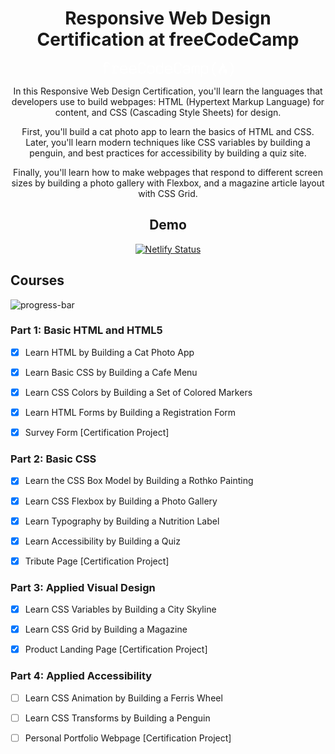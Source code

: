 <div align="center">

# Responsive Web Design Certification at freeCodeCamp

<a href="https://www.freecodecamp.org/learn/2022/responsive-web-design/"
target="_blank" rel="noopener">
<svg data-cy="freeCodeCamp-logo" height="24" version="1.1" viewBox="0 0 210 24" width="210" xmlns="http://www.w3.org/2000/svg" xmlns:xlink="http://www.w3.org/1999/xlink" aria-label="freeCodeCamp Curriculum" data-playwright-test-label="header-logo"><defs><path d="m35.42 5.56 0.43 0.05 0.42 0.08 0.39 0.09 0.37 0.12 0.36 0.14 0.32 0.16 0.31 0.18 0.28 0.21 0.27 0.22 0.24 0.24 0.22 0.27 0.2 0.28 0.18 0.31 0.16 0.33 0.13 0.35 0.12 0.37 0.09 0.39 0.08 0.41 0.05 0.44 0.03 0.45 0.01 0.47v0.12 0.11l-0.01 0.1-0.04 0.2-0.04 0.18-0.03 0.08-0.07 0.15-0.04 0.06-0.05 0.06-0.04 0.06-0.06 0.05-0.05 0.05-0.06 0.03-0.06 0.04-0.07 0.03-0.08 0.02-0.07 0.02-0.16 0.02h-8.9v-0.07h-0.02v1.84l0.01 0.24 0.03 0.24 0.03 0.23 0.06 0.22 0.07 0.2 0.09 0.2 0.1 0.17 0.12 0.18 0.13 0.15 0.15 0.16 0.17 0.13 0.18 0.13 0.2 0.11 0.21 0.11 0.23 0.09 0.24 0.09 0.27 0.06 0.27 0.07 0.3 0.05 0.31 0.03 0.32 0.03 0.34 0.02 0.36 0.01h0.13l0.13-0.01h0.13l0.12-0.01h0.13l0.24-0.02 0.23-0.02 0.11-0.01 0.11-0.02 0.21-0.03 0.1-0.01 0.1-0.02 0.29-0.06 0.09-0.03 0.09-0.02 0.08-0.03 0.09-0.03 0.08-0.03 0.05-0.01 0.15-0.06 0.06-0.03 0.06-0.02 0.12-0.06 0.21-0.11 0.08-0.04 0.07-0.05 0.17-0.09 0.08-0.05 0.09-0.05 0.09-0.06 0.19-0.13 0.1-0.06 0.1-0.07 0.11-0.07 0.12-0.12 0.13-0.1 0.06-0.05 0.05-0.04 0.06-0.04 0.05-0.05 0.09-0.07 0.1-0.06 0.04-0.03 0.04-0.02 0.04-0.03 0.07-0.03 0.03-0.01 0.04-0.01 0.02-0.01 0.05-0.01h0.09l0.1 0.01 0.15 0.03 0.04 0.02 0.07 0.04 0.04 0.03 0.09 0.09 0.03 0.04 0.04 0.08 0.01 0.05 0.02 0.05 0.01 0.06 0.02 0.1v0.07 0.07 0.06l-0.01 0.07-0.01 0.06-0.01 0.07-0.06 0.2-0.03 0.06-0.04 0.07-0.03 0.07-0.04 0.07-0.05 0.07-0.05 0.06-0.1 0.14-0.13 0.13-0.13 0.14-0.16 0.14-0.09 0.06-0.08 0.08-0.15 0.1-0.15 0.11-0.32 0.2-0.17 0.09-0.18 0.09-0.18 0.08-0.19 0.07-0.19 0.08-0.21 0.07-0.42 0.12-0.22 0.05-0.23 0.05-0.47 0.09-0.5 0.06-0.52 0.04-0.27 0.01-0.28 0.01h-0.28-0.48l-0.47-0.03-0.45-0.04-0.42-0.07-0.41-0.07-0.38-0.09-0.36-0.11-0.34-0.13-0.31-0.15-0.3-0.16-0.27-0.18-0.26-0.2-0.22-0.21-0.21-0.23-0.19-0.25-0.16-0.26-0.14-0.29-0.13-0.29-0.1-0.32-0.07-0.34-0.06-0.35-0.03-0.37-0.01-0.39v-4.71l0.01-0.14 0.01-0.12 0.01-0.13 0.04-0.26 0.04-0.13 0.03-0.12 0.08-0.24 0.1-0.24 0.12-0.23 0.06-0.11 0.07-0.12 0.08-0.1 0.08-0.11 0.08-0.1 0.09-0.11 0.19-0.2 0.23-0.23 0.3-0.24 0.15-0.11 0.17-0.11 0.17-0.1 0.17-0.09 0.18-0.09 0.38-0.16 0.2-0.07 0.42-0.12 0.22-0.05 0.23-0.05 0.22-0.04 0.24-0.03 0.24-0.04 0.24-0.02 0.25-0.02 0.52-0.02h0.27l0.47 0.01 0.47 0.03zm-2.04 1.6-0.41 0.07-0.39 0.1-0.38 0.13-0.37 0.15-0.35 0.18-0.32 0.25-0.27 0.26-0.23 0.28-0.19 0.3-0.13 0.31-0.08 0.32-0.03 0.35v0.96h8.19l-0.09-0.98-0.25-0.83-0.43-0.69-0.6-0.53-0.76-0.38-0.95-0.23-1.11-0.07-0.43 0.01-0.42 0.04z" id="k"></path><path d="m107.21 5.56 0.43 0.05 0.42 0.08 0.39 0.09 0.37 0.12 0.35 0.14 0.33 0.16 0.31 0.18 0.29 0.21 0.26 0.22 0.24 0.24 0.22 0.27 0.21 0.28 0.17 0.31 0.16 0.33 0.14 0.35 0.11 0.37 0.1 0.39 0.07 0.41 0.05 0.44 0.03 0.45 0.01 0.47v0.12l-0.01 0.11-0.02 0.2-0.02 0.1-0.02 0.09-0.03 0.09-0.02 0.08-0.03 0.07-0.04 0.08-0.04 0.06-0.1 0.12-0.1 0.1-0.13 0.07-0.13 0.05-0.08 0.02-0.16 0.02-8.92 0.01v1.76l0.01 0.24 0.02 0.24 0.04 0.23 0.06 0.22 0.07 0.2 0.08 0.2 0.11 0.17 0.11 0.18 0.14 0.15 0.15 0.16 0.17 0.13 0.18 0.13 0.19 0.11 0.22 0.11 0.23 0.09 0.24 0.09 0.26 0.06 0.28 0.07 0.3 0.05 0.31 0.03 0.32 0.03 0.34 0.02 0.36 0.01h0.13l0.13-0.01h0.13l0.25-0.01 0.24-0.02 0.22-0.02 0.12-0.01 0.11-0.02 0.31-0.04 0.2-0.04 0.19-0.04 0.09-0.03 0.09-0.02 0.09-0.03 0.08-0.03 0.13-0.04 0.04-0.02 0.06-0.02 0.05-0.02 0.06-0.03 0.05-0.02 0.07-0.03 0.2-0.1 0.14-0.08 0.08-0.05 0.08-0.04 0.08-0.05 0.18-0.1 0.18-0.12 0.2-0.13 0.1-0.07 0.11-0.07 0.06-0.06 0.07-0.06 0.05-0.05 0.07-0.05 0.05-0.05 0.06-0.04 0.11-0.09 0.05-0.03 0.05-0.04 0.04-0.03 0.05-0.03 0.04-0.03 0.04-0.02 0.04-0.03 0.07-0.03 0.12-0.04h0.02 0.09 0.05l0.06 0.01 0.09 0.02 0.05 0.01 0.12 0.06 0.12 0.12 0.03 0.04 0.04 0.08 0.01 0.05 0.02 0.05 0.02 0.11 0.01 0.05v0.07 0.13l-0.01 0.07-0.01 0.06-0.01 0.07-0.04 0.14-0.02 0.06-0.03 0.06-0.04 0.07-0.03 0.07-0.09 0.14-0.05 0.06-0.05 0.07-0.11 0.14-0.21 0.2-0.23 0.2-0.09 0.08-0.3 0.21-0.15 0.1-0.17 0.1-0.17 0.09-0.18 0.09-0.18 0.08-0.19 0.07-0.2 0.08-0.2 0.07-0.42 0.12-0.22 0.05-0.23 0.05-0.23 0.04-0.24 0.05-0.5 0.06-0.52 0.04-0.55 0.02h-0.28-0.49l-0.46-0.03-0.45-0.04-0.43-0.07-0.39-0.07-0.39-0.09-0.36-0.11-0.33-0.13-0.33-0.15-0.29-0.16-0.27-0.18-0.25-0.2-0.23-0.21-0.22-0.23-0.18-0.25-0.17-0.26-0.14-0.29-0.12-0.29-0.1-0.32-0.08-0.34-0.05-0.35-0.04-0.37-0.01-0.39v-4.58l0.01-0.13v-0.14l0.02-0.12 0.01-0.13 0.02-0.13 0.05-0.26 0.12-0.36 0.1-0.24 0.11-0.23 0.07-0.11 0.07-0.12 0.07-0.1 0.09-0.11 0.08-0.1 0.09-0.11 0.19-0.2 0.1-0.1 0.14-0.13 0.14-0.12 0.15-0.12 0.15-0.11 0.17-0.11 0.17-0.1 0.17-0.09 0.19-0.09 0.18-0.08 0.19-0.08 0.2-0.07 0.42-0.12 0.44-0.1 0.23-0.04 0.23-0.03 0.25-0.04 0.24-0.02 0.25-0.02 0.52-0.02h0.27l0.48 0.01 0.46 0.03zm-2.04 1.6-0.41 0.07-0.39 0.1-0.38 0.13-0.37 0.15-0.34 0.18-0.34 0.25-0.29 0.26-0.23 0.28-0.17 0.3-0.13 0.31-0.07 0.32-0.03 0.35v0.96h8.19l-0.09-0.98-0.25-0.83-0.43-0.69-0.6-0.53-0.76-0.38-0.95-0.23-1.11-0.07-0.43 0.01-0.42 0.04z" id="j"></path><path d="m203.57 0.17c-0.12 0.12-0.24 0.29-0.24 0.45 0 0.29 0.34 0.69 0.97 1.33 2.63 2.53 3.95 5.62 3.94 9.35-0.01 4.13-1.4 7.45-4.1 10.01-0.57 0.51-0.8 0.91-0.8 1.25 0 0.17 0.12 0.34 0.23 0.51 0.11 0.12 0.34 0.23 0.51 0.23 0.62 0 1.5-0.73 2.64-2.17 2.22-2.72 3.22-5.73 3.28-9.82 0.05-4.1-1.23-6.88-3.75-9.75-0.9-1.03-1.66-1.56-2.17-1.56-0.17 0-0.35 0.06-0.51 0.17z" id="b"></path><path d="m124.75 1.76c1.14 0.86 1.73 2.07 1.73 3.55 0 0.68-0.29 1.02-0.86 1.02-0.39 0-0.68-0.34-0.85-1.02-0.11-0.57-0.34-1.08-0.62-1.62-0.52-0.9-1.61-1.32-3.32-1.32-1.49 0-2.52 0.34-3.14 1.08-0.57 0.68-0.91 1.72-0.91 3.26v5.95c0 1.55 0.34 2.63 0.97 3.31 0.68 0.74 1.72 1.13 3.2 1.13 2.23 0 3.54-0.79 3.82-2.34 0.12-0.57 0.17-0.86 0.17-0.91 0.12-0.34 0.35-0.51 0.68-0.51 0.57 0 0.86 0.34 0.86 1.02 0 1.44-0.57 2.52-1.78 3.38-0.97 0.62-2.18 0.96-3.77 0.96-1.84 0-3.26-0.4-4.3-1.25-1.16-0.8-1.73-2.16-1.73-3.94v-7.16c0-3.77 1.95-5.61 5.95-5.61 1.61 0 2.86 0.34 3.9 1.02z" id="n"></path><path d="m14.21 6.57c0-0.56 0.34-0.79 1.02-0.79h3.32c0.57 0 0.85 0.51 0.85 1.44 1.02-1.08 2.12-1.73 3.26-1.73 0.96 0 1.72 0.29 2.23 0.86 0.57 0.57 0.8 1.38 0.8 2.29 0 0.63-0.29 0.97-0.8 0.97-0.34 0-0.57-0.23-0.68-0.63-0.23-0.8-0.34-1.19-0.4-1.25-0.22-0.39-0.68-0.62-1.25-0.62-0.62 0-1.25 0.23-1.78 0.68-0.34 0.23-0.8 0.74-1.38 1.49v7.67h3.08c0.68 0 1.03 0.29 1.03 0.8 0 0.57-0.35 0.86-1.03 0.86h-7.33c-0.68 0-1.02-0.29-1.02-0.8 0-0.57 0.34-0.8 1.02-0.8h2.52v-0.07h0.02v-9.57h-2.46c-0.68 0-1.02-0.28-1.02-0.8z" id="l"></path><path d="m96.68 0.04 0.06 0.02 0.06 0.03 0.05 0.03 0.06 0.04 0.13 0.13 0.03 0.06 0.04 0.06 0.03 0.07 0.02 0.07 0.04 0.16 0.04 0.18 0.01 0.2v0.1 16.84 0.08l-0.01 0.07v0.07l-0.04 0.13-0.01 0.05-0.03 0.06-0.02 0.05-0.06 0.09-0.07 0.08-0.05 0.03-0.04 0.03-0.05 0.03-0.1 0.04-0.06 0.02-0.12 0.02-0.07 0.01h-0.11l-0.13-0.02-0.04-0.01-0.04-0.02-0.04-0.01-0.03-0.02-0.03-0.01-0.03-0.03-0.03-0.02-0.06-0.05-0.02-0.03-0.07-0.12-0.01-0.04-0.02-0.05-0.01-0.04-0.02-0.05v-0.05-0.08-0.04-0.04l-0.01-0.04v-0.04l-0.01-0.04v-0.04-0.04l-0.01-0.05v-0.04-0.05l-0.01-0.09v-0.06l-0.01-0.04v-0.06-0.11l-0.01-0.06v-0.13l-0.13 0.09-0.13 0.08-0.13 0.09-0.24 0.14-0.11 0.08-0.12 0.07-0.21 0.12-0.1 0.06-0.09 0.06-0.1 0.05-0.25 0.14-0.14 0.08-0.14 0.06-0.12 0.05-0.05 0.02-0.09 0.04-0.09 0.03-0.09 0.02-0.19 0.06-0.4 0.08-0.21 0.03-0.22 0.03-0.11 0.02-0.23 0.02h-0.12l-0.12 0.01h-0.11l-0.12 0.01h-0.46l-0.21-0.01-0.2-0.01-0.2-0.02-0.19-0.01-0.2-0.03-0.18-0.02-0.37-0.07-0.34-0.08-0.18-0.05-0.32-0.1-0.32-0.12-0.15-0.07-0.15-0.06-0.42-0.24-0.13-0.08-0.14-0.1-0.28-0.22-0.12-0.11-0.12-0.13-0.11-0.12-0.11-0.13-0.1-0.14-0.09-0.14-0.17-0.29-0.07-0.15-0.07-0.16-0.06-0.16-0.05-0.16-0.05-0.18-0.04-0.18-0.03-0.17-0.02-0.19-0.03-0.19-0.01-0.19v-5.21l0.01-0.19 0.03-0.18 0.02-0.18 0.03-0.18 0.08-0.34 0.05-0.16 0.06-0.16 0.06-0.15 0.08-0.15 0.07-0.15 0.18-0.28 0.2-0.26 0.1-0.12 0.24-0.24 0.26-0.22 0.14-0.1 0.39-0.24 0.15-0.07 0.28-0.14 0.31-0.12 0.15-0.05 0.33-0.1 0.33-0.08 0.72-0.12 0.37-0.03 0.38-0.02h0.45l0.25 0.02h0.12 0.13l0.12 0.02 0.12 0.01 0.22 0.02 0.22 0.04 0.11 0.01 0.21 0.04 0.1 0.02 0.09 0.02 0.28 0.08 0.09 0.03 0.09 0.04 0.08 0.03 0.09 0.03 0.08 0.04 0.09 0.03 0.09 0.04 0.1 0.05 0.17 0.09 0.29 0.16 0.09 0.05 0.29 0.19 0.2 0.14 0.09 0.07 0.4 0.32v-5.89l0.01-0.1v-0.2l0.04-0.18 0.01-0.08 0.03-0.08 0.02-0.07 0.03-0.07 0.03-0.06 0.04-0.06 0.04-0.04 0.04-0.05 0.04-0.04 0.05-0.04 0.1-0.06 0.06-0.02 0.13-0.03 0.06-0.01h0.14l0.07 0.01 0.14 0.03zm-5.7 7.19-0.26 0.03-0.26 0.02-0.25 0.05-0.24 0.05-0.23 0.05-0.42 0.16-0.19 0.09-0.18 0.1-0.2 0.15-0.2 0.16-0.17 0.17-0.15 0.17-0.14 0.19-0.11 0.2-0.1 0.2-0.08 0.23-0.05 0.23-0.04 0.23-0.01 0.26v4.52l0.01 0.26 0.03 0.25 0.05 0.23 0.07 0.23 0.09 0.21 0.12 0.2 0.13 0.19 0.16 0.17 0.17 0.16 0.2 0.14 0.22 0.14 0.19 0.09 0.42 0.16 0.22 0.07 0.22 0.06 0.24 0.06 0.25 0.04 0.26 0.04 0.27 0.03 0.56 0.02 0.47-0.01 0.44-0.04 0.43-0.06 0.21-0.04 0.2-0.06 0.38-0.12 0.17-0.07 0.14-0.1 0.16-0.11 0.15-0.11 0.16-0.12 0.17-0.12 0.16-0.13 0.18-0.13 0.17-0.15 0.18-0.15 0.36-0.32v-6.59l-0.21-0.16-0.21-0.14-0.2-0.14-0.2-0.13-0.19-0.12-0.18-0.11-0.17-0.11-0.16-0.09-0.3-0.14-0.13-0.06-0.19-0.07-0.38-0.12-0.2-0.05-0.4-0.08-0.21-0.03-0.21-0.02-0.21-0.01-0.43-0.01h-0.28l-0.27 0.01z" id="c"></path><path d="m195.66 12.04c-0.99-0.25 3.06-5.03-4.13-10.75 0 0 0.94 3-3.81 9.69-4.76 6.68 2.11 10.66 2.11 10.66s-3.22-1.72 0.53-7.84c0.67-1.11 1.55-2.11 2.64-4.38 0 0 0.96 1.37 0.46 4.32-0.75 4.47 3.27 3.19 3.33 3.25 1.41 1.65-1.16 4.56-1.32 4.65s7.34-4.5 2.01-11.42c-0.36 0.36-0.83 2.08-1.82 1.82z" id="e"></path><path d="m135.26 5.37 0.19 0.01 0.18 0.02 0.18 0.01 0.18 0.02 0.34 0.04 0.16 0.02 0.16 0.04 0.15 0.02 0.14 0.04 0.15 0.03 0.28 0.08 0.26 0.08 0.36 0.15 0.12 0.06 0.11 0.05 0.1 0.06 0.11 0.06 0.12 0.08 0.1 0.09 0.11 0.09 0.2 0.2 0.18 0.22 0.16 0.24 0.07 0.12 0.14 0.26 0.12 0.29 0.05 0.14 0.04 0.15 0.05 0.16 0.04 0.15 0.03 0.17 0.02 0.16 0.04 0.36 0.01 0.18 0.02 0.18v6.1 0.08 0.08l0.02 0.28 0.01 0.07 0.02 0.12 0.02 0.06 0.01 0.06 0.03 0.11 0.02 0.05 0.06 0.14 0.03 0.04 0.02 0.04 0.03 0.04 0.06 0.07 0.08 0.08 0.02 0.01v0.01h0.03l0.01 0.02 0.05 0.02 0.02 0.01 0.05 0.02 0.03 0.02 0.04 0.01 0.11 0.04 0.12 0.05 0.1 0.04 0.04 0.01 0.05 0.02 0.05 0.03 0.09 0.03 0.07 0.03 0.02 0.02 0.03 0.02 0.05 0.04 0.02 0.02 0.02 0.03 0.02 0.02 0.04 0.06 0.03 0.06 0.01 0.04 0.01 0.03 0.02 0.08v0.04l0.01 0.04 0.01 0.05v0.05l0.01 0.05v0.21l-0.02 0.05v0.04l-0.01 0.05-0.01 0.04-0.02 0.04-0.01 0.04-0.02 0.03-0.03 0.04-0.05 0.06-0.02 0.03-0.04 0.02-0.11 0.06-0.08 0.04-0.1 0.02-0.1 0.01h-0.06-0.11-0.02-0.01l-0.03-0.01h-0.02-0.02l-0.1-0.02-0.03-0.02h-0.03l-0.06-0.02-0.11-0.03-0.12-0.03-0.05-0.01-0.04-0.01-0.05-0.02-0.21-0.07-0.07-0.02-0.07-0.03-0.24-0.08-0.1-0.04-0.05-0.01-0.04-0.02-0.05-0.01-0.04-0.01-0.04-0.02-0.03-0.01-0.07-0.02-0.07-0.03-0.03-0.01-0.01-0.01-0.02-0.01h-0.03-0.04l-0.03-0.02-0.03-0.01-0.04-0.01-0.02-0.02-0.06-0.04-0.03-0.03-0.02-0.03-0.03-0.03-0.02-0.03-0.02-0.04-0.03-0.04-0.02-0.04-0.01-0.04-0.03-0.04-0.02-0.05-0.03-0.09-0.06-0.21-0.02-0.06-0.23 0.16-0.22 0.15-0.1 0.07-0.2 0.12-0.1 0.07-0.34 0.22-0.08 0.04-0.07 0.05-0.21 0.12-0.06 0.04-0.16 0.08-0.05 0.02-0.09 0.04-0.04 0.01-0.06 0.04-0.07 0.02-0.15 0.05-0.4 0.1-0.08 0.01-0.18 0.03-0.09 0.01-0.09 0.02-0.28 0.03-0.2 0.02h-0.1l-0.11 0.01h-0.1-0.49-0.16l-0.16-0.01-0.31-0.02-0.3-0.03-0.15-0.02-0.15-0.03-0.28-0.05-0.27-0.06-0.14-0.04-0.13-0.04-0.12-0.04-0.13-0.05-0.24-0.09-0.12-0.06-0.11-0.05-0.11-0.06-0.11-0.07-0.11-0.06-0.1-0.07-0.24-0.16-0.22-0.19-0.1-0.1-0.09-0.1-0.1-0.1-0.24-0.33-0.14-0.24-0.06-0.12-0.06-0.13-0.05-0.12-0.05-0.13-0.08-0.27-0.06-0.28-0.04-0.3-0.02-0.3v-0.32l0.01-0.15 0.01-0.16 0.02-0.14 0.05-0.3 0.07-0.28 0.05-0.14 0.11-0.26 0.12-0.26 0.15-0.24 0.16-0.22 0.09-0.11 0.1-0.11 0.2-0.2 0.11-0.09 0.23-0.18 0.13-0.08 0.33-0.24 0.24-0.13 0.26-0.13 0.13-0.05 0.26-0.11 0.14-0.05 0.42-0.12 0.15-0.03 0.14-0.04 0.15-0.02 0.15-0.03 0.16-0.02 0.15-0.01 0.16-0.02 0.48-0.03h0.3l0.13 0.01h0.14l0.29 0.02 0.14 0.02 0.15 0.02 0.14 0.02 0.16 0.02 0.14 0.02 0.15 0.04 0.16 0.02 0.15 0.03 0.32 0.08 0.49 0.12 0.16 0.05 0.51 0.15 0.36 0.12 0.17 0.06v-2.01-0.12l-0.01-0.11-0.01-0.1-0.01-0.12-0.02-0.09-0.02-0.11-0.04-0.1-0.03-0.1-0.03-0.09-0.05-0.09-0.04-0.09-0.11-0.16-0.06-0.09-0.06-0.07-0.07-0.08-0.15-0.14-0.08-0.07-0.18-0.12-0.1-0.06-0.2-0.1-0.11-0.06-0.07-0.03-0.16-0.06-0.34-0.11-0.26-0.06-0.1-0.02-0.09-0.01-0.1-0.02-0.09-0.01-0.3-0.03-0.1-0.02h-0.1l-0.11-0.01-0.1-0.01h-0.11-0.1-0.47l-0.25 0.01-0.24 0.01-0.23 0.02-0.42 0.06-0.2 0.03-0.19 0.04-0.17 0.05-0.17 0.06-0.16 0.05-0.15 0.07-0.14 0.07-0.13 0.07-0.12 0.09-0.12 0.08-0.1 0.1-0.09 0.1-0.09 0.11-0.08 0.11-0.06 0.11-0.06 0.13-0.05 0.13-0.04 0.14-0.03 0.14-0.01 0.07-0.02 0.06-0.04 0.22-0.02 0.09-0.01 0.05-0.01 0.04-0.01 0.03v0.04l-0.02 0.06-0.01 0.06-0.01 0.04v0.02l-0.01 0.02v0.01 0.01 0.03l-0.02 0.03-0.03 0.07-0.01 0.02-0.05 0.06-0.01 0.02-0.03 0.02-0.05 0.05-0.02 0.01-0.02 0.02-0.03 0.01-0.03 0.02-0.09 0.03-0.04 0.01-0.06 0.02h-0.04-0.04l-0.03 0.01h-0.15l-0.06-0.01-0.13-0.02-0.06-0.01-0.15-0.06-0.1-0.06-0.04-0.04-0.04-0.03-0.08-0.08-0.03-0.05-0.05-0.09-0.03-0.06-0.01-0.06-0.04-0.12-0.01-0.06v-0.07l-0.01-0.08v-0.17l0.01-0.1v-0.1l0.02-0.1 0.01-0.1 0.04-0.2 0.05-0.2 0.03-0.1 0.03-0.09 0.08-0.2 0.05-0.1 0.09-0.19 0.18-0.28 0.06-0.09 0.07-0.09 0.22-0.27 0.08-0.09 0.1-0.11 0.22-0.2 0.12-0.09 0.26-0.18 0.14-0.08 0.15-0.08 0.16-0.08 0.15-0.06 0.17-0.07 0.18-0.06 0.18-0.05 0.38-0.1 0.2-0.04 0.42-0.08 0.44-0.05 0.46-0.04 0.24-0.01h0.25l0.25-0.01h0.2l0.2 0.01h0.2zm-2.41 7.31-0.68 0.24-0.54 0.35-0.38 0.44-0.23 0.54-0.07 0.64 0.02 0.34 0.06 0.31 0.11 0.3 0.15 0.27 0.2 0.25 0.25 0.2 0.29 0.17 0.25 0.13 0.28 0.12 0.3 0.09 0.32 0.08 0.34 0.05 0.36 0.03 0.38 0.01 0.34-0.01 0.32-0.02 0.32-0.04 0.31-0.07 0.3-0.07 0.3-0.11 0.29-0.13 0.2-0.12 0.22-0.15 0.25-0.16 0.26-0.18 0.28-0.21 0.3-0.22 0.31-0.23v-2.41l-0.54-0.16-0.53-0.14-0.53-0.11-0.52-0.09-0.51-0.07-0.49-0.04-0.48-0.01-0.98 0.05-0.83 0.14z" id="m"></path><path d="m0.97 5.8h1.84v-1.61c0-2.8 1.44-4.19 4.24-4.19 1.14 0 2.12 0.23 2.86 0.63 0.96 0.57 1.5 1.5 1.5 2.58 0 0.73-0.29 1.02-0.8 1.02-0.34 0-0.68-0.23-0.86-0.63-0.22-0.73-0.45-1.13-0.56-1.32-0.34-0.4-1.03-0.63-2.01-0.63-1.72 0-2.57 0.85-2.57 2.58v1.55h3.31c0.74 0 1.08 0.29 1.08 0.79 0 0.57-0.34 0.8-1.08 0.8h-3.31v10.48c0 0.62-0.29 0.96-0.8 0.96-0.57 0-0.8-0.34-0.8-0.96v-10.46h-2.04c-0.63 0-0.97-0.28-0.97-0.79 0-0.58 0.34-0.8 0.97-0.8z" id="a"></path><path d="m78.8 5.55 0.61 0.08 0.56 0.12 0.52 0.15 0.48 0.18 0.43 0.22 0.38 0.25 0.34 0.29 0.29 0.32 0.25 0.35 0.21 0.39 0.16 0.42 0.11 0.45 0.07 0.49 0.02 0.51v4.71l-0.02 0.52-0.07 0.48-0.11 0.46-0.15 0.42-0.2 0.38-0.24 0.35-0.29 0.32-0.33 0.29-0.38 0.25-0.42 0.22-0.47 0.19-0.51 0.15-0.55 0.11-0.6 0.09-0.64 0.05-0.68 0.02-0.72-0.01-0.68-0.04-0.63-0.08-0.58-0.11-0.53-0.15-0.48-0.18-0.43-0.22-0.39-0.25-0.34-0.29-0.3-0.32-0.25-0.36-0.21-0.38-0.15-0.43-0.11-0.46-0.07-0.49-0.02-0.53v-4.71l0.02-0.51 0.07-0.49 0.11-0.45 0.16-0.42 0.2-0.39 0.26-0.35 0.29-0.32 0.34-0.29 0.39-0.25 0.43-0.22 0.47-0.18 0.52-0.15 0.56-0.12 0.61-0.08 0.65-0.06 0.7-0.01 0.69 0.01 0.65 0.06zm-2.67 1.61-0.53 0.1-0.47 0.13-0.42 0.17-0.37 0.21-0.31 0.24-0.25 0.28-0.2 0.32-0.14 0.35-0.09 0.39-0.02 0.42v4.71l0.02 0.42 0.09 0.39 0.14 0.36 0.21 0.31 0.26 0.28 0.31 0.24 0.37 0.2 0.43 0.17 0.49 0.12 0.55 0.09 0.6 0.04h0.66 0.64l0.59-0.04 0.54-0.08 0.48-0.12 0.42-0.16 0.37-0.2 0.31-0.23 0.26-0.28 0.2-0.32 0.14-0.36 0.09-0.4 0.03-0.43v-4.71l-0.03-0.42-0.09-0.39-0.14-0.35-0.2-0.32-0.27-0.28-0.31-0.24-0.38-0.21-0.44-0.17-0.49-0.13-0.55-0.1-0.62-0.05-0.67-0.02-0.63 0.02-0.58 0.05z" id="i"></path><path d="m181.88 0.18c0.12 0.11 0.23 0.28 0.23 0.45 0 0.29-0.34 0.68-0.97 1.32-2.62 2.53-3.94 5.62-3.93 9.36 0.01 4.12 1.4 7.44 4.1 10.01 0.56 0.5 0.8 0.9 0.8 1.24 0 0.17-0.12 0.35-0.23 0.51-0.11 0.12-0.34 0.24-0.51 0.24-0.63 0-1.5-0.74-2.64-2.18-2.22-2.72-3.22-5.72-3.28-9.82-0.05-4.1 1.23-6.88 3.75-9.75 0.9-1.02 1.66-1.56 2.17-1.56 0.17 0 0.34 0.06 0.51 0.18z" id="f"></path><path d="m149.59 6.94c0.45-0.57 0.85-0.92 1.25-1.08 0.39-0.23 0.96-0.34 1.6-0.34 1.96 0 2.98 0.96 2.98 2.85v9.29c0 0.79-0.28 1.14-0.85 1.14s-0.8-0.35-0.8-1.14v-8.7c0-1.19-0.51-1.83-1.49-1.83-0.74 0-1.5 0.45-2.12 1.32v9.29c0 0.79-0.29 1.13-0.8 1.13s-0.8-0.34-0.8-1.13v-8.59c0-1.33-0.56-1.95-1.61-1.95-0.68 0-1.32 0.46-2 1.33v9.22c0 0.8-0.29 1.14-0.86 1.14s-0.79-0.34-0.79-1.14v-11.38c0-0.57 0.22-0.8 0.68-0.8 0.23 0 0.45 0.17 0.57 0.51 0.11 0.15 0.17 0.44 0.17 0.78 0.53-0.57 0.87-0.91 1.02-1.03 0.34-0.22 0.8-0.34 1.44-0.34 0.91 0 1.72 0.46 2.41 1.45z" id="g"></path><path d="m49.79 5.56 0.44 0.05 0.41 0.08 0.4 0.09 0.37 0.12 0.35 0.14 0.33 0.16 0.31 0.18 0.28 0.21 0.27 0.22 0.24 0.24 0.22 0.27 0.2 0.28 0.18 0.31 0.16 0.33 0.13 0.35 0.11 0.37 0.1 0.39 0.07 0.41 0.06 0.44 0.03 0.45 0.01 0.47v0.12l-0.01 0.11-0.01 0.1-0.03 0.2-0.02 0.09-0.03 0.09-0.02 0.08-0.08 0.15-0.03 0.06-0.1 0.12-0.05 0.05-0.06 0.05-0.05 0.03-0.07 0.04-0.07 0.03-0.14 0.04-0.08 0.01-0.09 0.01h-8.89v-0.07h-0.02v1.84l0.01 0.24 0.02 0.24 0.04 0.23 0.06 0.22 0.06 0.2 0.09 0.2 0.1 0.17 0.12 0.18 0.14 0.15 0.15 0.16 0.16 0.13 0.18 0.13 0.2 0.11 0.22 0.11 0.22 0.09 0.25 0.09 0.26 0.06 0.28 0.07 0.29 0.05 0.31 0.03 0.33 0.03 0.34 0.02 0.36 0.01h0.13l0.13-0.01h0.12l0.13-0.01h0.12l0.24-0.02 0.23-0.02 0.11-0.01 0.12-0.02 0.31-0.04 0.1-0.02 0.09-0.02 0.1-0.02 0.09-0.02 0.1-0.03 0.09-0.02 0.16-0.06 0.09-0.03 0.04-0.01 0.05-0.02 0.06-0.02 0.05-0.02 0.05-0.03 0.06-0.02 0.06-0.03 0.07-0.03 0.14-0.07 0.14-0.08 0.08-0.05 0.08-0.04 0.08-0.05 0.18-0.1 0.08-0.06 0.19-0.13 0.1-0.06 0.11-0.07 0.1-0.07 0.13-0.12 0.13-0.1 0.05-0.05 0.06-0.04 0.05-0.04 0.06-0.05 0.09-0.07 0.09-0.06 0.05-0.03 0.04-0.02 0.04-0.03 0.07-0.03 0.09-0.03 0.05-0.01h0.09l0.1 0.01 0.15 0.03 0.04 0.02 0.07 0.04 0.04 0.03 0.09 0.09 0.03 0.04 0.04 0.08 0.02 0.1 0.02 0.06v0.05l0.01 0.05v0.07l0.01 0.07-0.01 0.06v0.07l-0.01 0.06-0.01 0.07-0.07 0.2-0.03 0.06-0.06 0.14-0.09 0.14-0.05 0.06-0.11 0.14-0.12 0.13-0.14 0.14-0.16 0.14-0.08 0.06-0.08 0.08-0.15 0.1-0.15 0.11-0.32 0.2-0.17 0.09-0.18 0.09-0.18 0.08-0.19 0.07-0.2 0.08-0.2 0.07-0.21 0.06-0.22 0.06-0.44 0.1-0.47 0.09-0.5 0.06-0.52 0.04-0.55 0.02h-0.28-0.49l-0.47-0.03-0.44-0.04-0.43-0.07-0.4-0.07-0.38-0.09-0.36-0.11-0.34-0.13-0.32-0.15-0.29-0.16-0.27-0.18-0.26-0.2-0.23-0.21-0.21-0.23-0.19-0.25-0.16-0.26-0.14-0.29-0.12-0.29-0.1-0.32-0.08-0.34-0.06-0.35-0.03-0.37-0.01-0.39v-4.71l0.01-0.14 0.01-0.12 0.06-0.39 0.03-0.13 0.03-0.12 0.05-0.12 0.08-0.24 0.06-0.12 0.11-0.23 0.07-0.11 0.07-0.12 0.07-0.1 0.08-0.11 0.09-0.1 0.09-0.11 0.18-0.2 0.1-0.1 0.14-0.13 0.29-0.24 0.32-0.22 0.17-0.1 0.36-0.18 0.38-0.16 0.2-0.07 0.42-0.12 0.44-0.1 0.23-0.04 0.23-0.03 0.24-0.04 0.24-0.02 0.26-0.02 0.52-0.02h0.26l0.48 0.01 0.46 0.03zm-2.04 1.6-0.4 0.07-0.4 0.1-0.38 0.13-0.36 0.15-0.35 0.18-0.34 0.25-0.28 0.26-0.23 0.28-0.17 0.3-0.13 0.31-0.08 0.32-0.02 0.35v0.96h8.18l-0.08-0.98-0.26-0.83-0.42-0.69-0.6-0.53-0.77-0.38-0.94-0.23-1.11-0.07-0.44 0.01-0.42 0.04z" id="h"></path><path d="m67.34 1.76c1.14 0.86 1.73 2.07 1.73 3.55 0 0.68-0.29 1.02-0.86 1.02-0.4 0-0.68-0.34-0.85-1.02-0.12-0.57-0.34-1.08-0.62-1.62-0.52-0.9-1.61-1.32-3.32-1.32-1.5 0-2.52 0.34-3.14 1.08-0.57 0.68-0.92 1.72-0.92 3.26v5.95c0 1.55 0.35 2.63 0.97 3.31 0.68 0.74 1.73 1.13 3.21 1.13 2.23 0 3.54-0.79 3.82-2.34 0.11-0.57 0.17-0.86 0.17-0.91 0.11-0.34 0.34-0.51 0.68-0.51 0.57 0 0.86 0.34 0.86 1.02 0 1.44-0.58 2.52-1.79 3.38-0.96 0.62-2.18 0.96-3.77 0.96-1.83 0-3.25-0.4-4.3-1.25-1.21-0.8-1.72-2.16-1.72-3.94v-7.16c0-3.77 1.93-5.61 5.95-5.61 1.61 0 2.86 0.34 3.9 1.02z" id="o"></path><path d="m158.79 5.43 0.12 0.04 0.03 0.02 0.03 0.01 0.03 0.03 0.06 0.04 0.03 0.03 0.03 0.02 0.1 0.14 0.06 0.08 0.02 0.05 0.02 0.04 0.01 0.04 0.02 0.09 0.01 0.04 0.02 0.04 0.01 0.05 0.01 0.04 0.02 0.04 0.01 0.05 0.05 0.12 0.02 0.05 0.03 0.08 0.01 0.05 0.03 0.12 0.02 0.04 0.02 0.08 0.25-0.12 0.49-0.23 0.24-0.11 0.23-0.1 0.46-0.18 0.22-0.08 0.21-0.08 0.21-0.07 0.2-0.06 0.2-0.07 0.2-0.05 0.38-0.09 0.19-0.04 0.34-0.06 0.17-0.02 0.32-0.02h0.16l0.46 0.01 0.44 0.03 0.43 0.04 0.39 0.06 0.38 0.09 0.36 0.1 0.33 0.12 0.31 0.14 0.29 0.15 0.27 0.17 0.25 0.2 0.22 0.2 0.21 0.23 0.18 0.24 0.16 0.26 0.14 0.28 0.12 0.3 0.09 0.31 0.08 0.33 0.06 0.35 0.03 0.36 0.01 0.38v4.76l-0.01 0.19-0.01 0.18-0.01 0.17-0.03 0.18-0.02 0.17-0.08 0.32-0.05 0.16-0.05 0.15-0.12 0.3-0.08 0.14-0.07 0.14-0.09 0.14-0.09 0.13-0.09 0.12-0.1 0.13-0.11 0.12-0.12 0.12-0.11 0.12-0.26 0.22-0.24 0.18-0.26 0.16-0.14 0.07-0.13 0.07-0.15 0.07-0.15 0.06-0.15 0.05-0.32 0.11-0.33 0.08-0.17 0.04-0.36 0.06-0.36 0.04-0.19 0.02-0.2 0.01h-0.19-0.44l-0.24-0.01-0.24-0.02-0.23-0.01-0.46-0.06-0.22-0.04-0.44-0.09-0.21-0.06-0.21-0.05-0.21-0.07-0.21-0.08-0.4-0.16-0.2-0.1-0.19-0.1-0.2-0.1-0.19-0.11-0.19-0.12-0.36-0.26v5.49l-0.02 0.2-0.01 0.09-0.02 0.09-0.06 0.24-0.03 0.07-0.04 0.07-0.03 0.05-0.04 0.06-0.08 0.1-0.1 0.08-0.06 0.02-0.05 0.03-0.06 0.02-0.06 0.01-0.07 0.01h-0.14-0.06l-0.07-0.02-0.05-0.02-0.06-0.02-0.11-0.06-0.04-0.04-0.05-0.04-0.08-0.1-0.04-0.06-0.03-0.06-0.02-0.07-0.03-0.08-0.04-0.16-0.02-0.1-0.01-0.09-0.01-0.11v-0.1-16.31-0.1l0.01-0.09 0.01-0.1 0.01-0.09 0.01-0.08 0.02-0.08 0.03-0.07 0.02-0.08 0.05-0.12 0.04-0.06 0.03-0.05 0.04-0.05 0.04-0.03 0.05-0.04 0.04-0.03 0.05-0.03 0.11-0.03 0.06-0.01h0.09l0.03 0.01h0.03zm4.49 1.74-0.46 0.04-0.22 0.03-0.21 0.03-0.21 0.05-0.38 0.1-0.36 0.14-0.15 0.07-0.16 0.08-0.15 0.1-0.17 0.11-0.16 0.12-0.17 0.14-0.17 0.15-0.18 0.16-0.18 0.18-0.2 0.19-0.2 0.2v6.54h0.06v-0.03l0.47 0.28 0.45 0.25 0.45 0.24 0.42 0.19 0.41 0.18 0.4 0.14 0.38 0.12 0.36 0.09 0.35 0.07 0.34 0.04 0.32 0.02 0.28-0.01 0.27-0.01 0.26-0.03 0.24-0.03 0.25-0.04 0.23-0.05 0.22-0.06 0.21-0.07 0.2-0.08 0.19-0.09 0.17-0.1 0.21-0.13 0.18-0.15 0.17-0.15 0.14-0.16 0.12-0.17 0.1-0.19 0.08-0.19 0.06-0.2 0.05-0.22 0.02-0.22 0.01-0.23v-4.75l-0.01-0.28-0.03-0.26-0.05-0.23-0.07-0.23-0.09-0.21-0.11-0.2-0.14-0.18-0.15-0.17-0.18-0.15-0.2-0.15-0.22-0.12-0.18-0.09-0.19-0.09-0.2-0.06-0.21-0.07-0.22-0.05-0.24-0.05-0.24-0.04-0.26-0.03-0.27-0.02-0.28-0.01-0.29-0.01-0.25 0.01h-0.26z" id="d"></path></defs><use fill="#ffffff" xlink:href="#k"></use><use fill-opacity="0" stroke="#000000" stroke-opacity="0" xlink:href="#k"></use><use fill="#ffffff" xlink:href="#j"></use><use fill-opacity="0" stroke="#000000" stroke-opacity="0" xlink:href="#j"></use><use fill="#ffffff" xlink:href="#b"></use><use fill-opacity="0" stroke="#000000" stroke-opacity="0" xlink:href="#b"></use><use fill="#ffffff" xlink:href="#n"></use><use fill-opacity="0" stroke="#000000" stroke-opacity="0" xlink:href="#n"></use><use fill="#ffffff" xlink:href="#l"></use><use fill-opacity="0" stroke="#000000" stroke-opacity="0" xlink:href="#l"></use><use fill="#ffffff" xlink:href="#c"></use><use fill-opacity="0" stroke="#000000" stroke-opacity="0" xlink:href="#c"></use><use fill="#ffffff" xlink:href="#e"></use><use fill-opacity="0" stroke="#000000" stroke-opacity="0" xlink:href="#e"></use><use fill="#ffffff" xlink:href="#m"></use><use fill-opacity="0" stroke="#000000" stroke-opacity="0" xlink:href="#m"></use><use fill="#ffffff" xlink:href="#a"></use><use fill-opacity="0" stroke="#000000" stroke-opacity="0" xlink:href="#a"></use><use fill="#ffffff" xlink:href="#i"></use><use fill-opacity="0" stroke="#000000" stroke-opacity="0" xlink:href="#i"></use><use fill="#ffffff" xlink:href="#f"></use><use fill-opacity="0" stroke="#000000" stroke-opacity="0" xlink:href="#f"></use><use fill="#ffffff" xlink:href="#g"></use><use fill-opacity="0" stroke="#000000" stroke-opacity="0" xlink:href="#g"></use><use fill="#ffffff" xlink:href="#h"></use><use fill-opacity="0" stroke="#000000" stroke-opacity="0" xlink:href="#h"></use><use fill="#ffffff" xlink:href="#o"></use><use fill-opacity="0" stroke="#000000" stroke-opacity="0" xlink:href="#o"></use><use fill="#ffffff" xlink:href="#d"></use><use fill-opacity="0" stroke="#000000" stroke-opacity="0" xlink:href="#d"></use></svg>
</a>

In this Responsive Web Design Certification, you'll learn the languages that
developers use to build webpages: HTML (Hypertext Markup Language) for content,
and CSS (Cascading Style Sheets) for design.

First, you'll build a cat photo app to learn the basics of HTML and CSS. Later,
you'll learn modern techniques like CSS variables by building a penguin, and
best practices for accessibility by building a quiz site.

Finally, you'll learn how to make webpages that respond to different screen
sizes by building a photo gallery with Flexbox, and a magazine article layout
with CSS Grid.

## Demo

[![Netlify Status](https://api.netlify.com/api/v1/badges/78131f3c-a64b-40b8-84f5-8fe867ccb460/deploy-status)](https://responsive-web-design-certification.netlify.app/)

</div>

## Courses

![progress-bar](https://progress-bar.dev/81/?width=400&title=completed)

### Part 1: Basic HTML and HTML5

- [X] Learn HTML by Building a Cat Photo App

- [X] Learn Basic CSS by Building a Cafe Menu

- [X] Learn CSS Colors by Building a Set of Colored Markers

- [X] Learn HTML Forms by Building a Registration Form

- [X] Survey Form [Certification Project]

### Part 2: Basic CSS

- [X] Learn the CSS Box Model by Building a Rothko Painting

- [X] Learn CSS Flexbox by Building a Photo Gallery

- [X] Learn Typography by Building a Nutrition Label

- [X] Learn Accessibility by Building a Quiz

- [X] Tribute Page [Certification Project]


### Part 3: Applied Visual Design

- [X] Learn CSS Variables by Building a City Skyline

- [X] Learn CSS Grid by Building a Magazine

- [X] Product Landing Page [Certification Project]

### Part 4: Applied Accessibility

- [ ] Learn CSS Animation by Building a Ferris Wheel

- [ ] Learn CSS Transforms by Building a Penguin

- [ ] Personal Portfolio Webpage [Certification Project]


